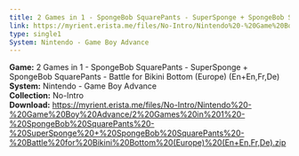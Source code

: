 ```yaml
---
title: 2 Games in 1 - SpongeBob SquarePants - SuperSponge + SpongeBob SquarePants - Battle for Bikini Bottom (Europe) (En+En,Fr,De)
link: https://myrient.erista.me/files/No-Intro/Nintendo%20-%20Game%20Boy%20Advance/2%20Games%20in%201%20-%20SpongeBob%20SquarePants%20-%20SuperSponge%20+%20SpongeBob%20SquarePants%20-%20Battle%20for%20Bikini%20Bottom%20(Europe)%20(En+En,Fr,De).zip
type: single1
System: Nintendo - Game Boy Advance
---
```

<b>Game:</b> 2 Games in 1 - SpongeBob SquarePants - SuperSponge + SpongeBob SquarePants - Battle for Bikini Bottom (Europe) (En+En,Fr,De)<br>
<b>System:</b> Nintendo - Game Boy Advance<br>
<b>Collection:</b> No-Intro<br>
<b>Download:</b> https://myrient.erista.me/files/No-Intro/Nintendo%20-%20Game%20Boy%20Advance/2%20Games%20in%201%20-%20SpongeBob%20SquarePants%20-%20SuperSponge%20+%20SpongeBob%20SquarePants%20-%20Battle%20for%20Bikini%20Bottom%20(Europe)%20(En+En,Fr,De).zip